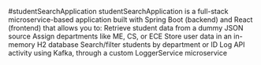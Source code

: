 #studentSearchApplication
studentSearchApplication is a full-stack microservice-based application built with Spring Boot (backend) and React (frontend) that allows you to:
Retrieve student data from a dummy JSON source
Assign departments like ME, CS, or ECE
Store user data in an in-memory H2 database
Search/filter students by department or ID
Log API activity using Kafka, through a custom LoggerService microservice
